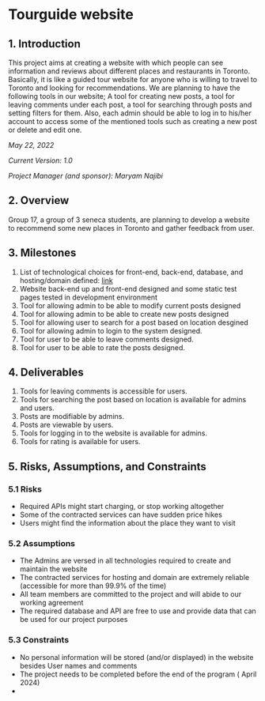 
# Tourguide website

## 1. Introduction

This project aims at creating a website with which people can see information and reviews about different places and restaurants in Toronto. Basically, it is like a guided tour website for anyone who is willing to travel to Toronto and looking for recommendations. We are planning to have the following tools in our website; A tool for creating new posts, a tool for leaving comments under each post, a tool for searching through posts and setting filters for them. Also, each admin should be able to log in to his/her account to access some of the mentioned tools such as creating a new post or delete and edit one.


*May 22, 2022*

*Current Version: 1.0*

*Project Manager (and sponsor): Maryam Najibi*

## 2. Overview

Group 17, a group of 3 seneca students, are planning to develop a website to recommend some new places in Toronto and gather feedback from user.


## 3. Milestones

1. List of technological choices for front-end, back-end, database, and hosting/domain defined: [link](https://github.com/CAPSTONE-2022-2023/Group_17/blob/main/technical_details.md)
2. Website back-end up and front-end designed and some static test pages tested in development environment
3. Tool for allowing admin to be able to modify current posts designed
4. Tool for allowing admin to be able to create new posts designed
5. Tool for allowing user to search for a post based on location desgined
6. Tool for allowing admin to login to the system  designed.
7. Tool for user to be able to leave comments designed.
8. Tool for user to be able to rate the posts designed. 


## 4. Deliverables

1. Tools for leaving comments is accessible for users.
2. Tools for searching the post based on location is available for admins and users.
3. Posts are modifiable by admins.
4. Posts are viewable by users.
5. Tools for logging in to the website is available for admins.
6. Tools for rating is available for users.

## 5. Risks, Assumptions, and Constraints

### 5.1 Risks

- Required APIs might start charging, or stop working altogether
- Some of the contracted services can have sudden price hikes
- Users might find the information about the place they want to visit
### 5.2 Assumptions

- The Admins are versed in all technologies required to create and maintain the website
- The contracted services for hosting and domain are extremely reliable (accessible for more than 99.9% of the time)
- All team members are committed to the project and will abide to our working agreement
- The required database and API are free to use and provide data that can be used for our project purposes

### 5.3 Constraints

- No personal information will be stored (and/or displayed) in the website besides User names and comments
- The project needs to be completed before the end of the program ( April 2024)
- 
